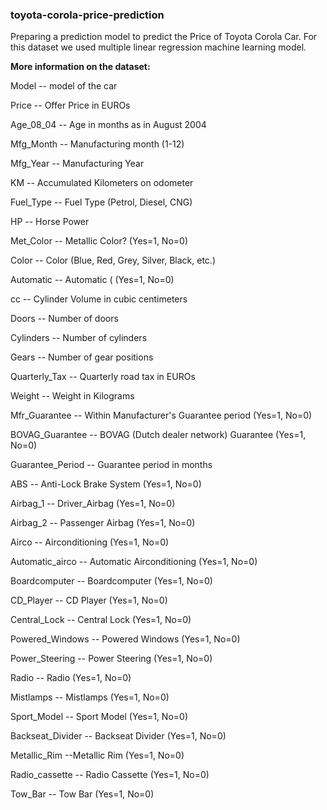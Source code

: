 ### toyota-corola-price-prediction

Preparing a prediction model to predict the Price of Toyota Corola Car. For this dataset we used multiple linear regression machine learning model.

**More information on the dataset:**

Model -- model of the car

Price  -- Offer Price in EUROs

Age_08_04 -- Age in months as in August 2004

Mfg_Month -- Manufacturing month (1-12)

Mfg_Year	-- Manufacturing Year

KM -- Accumulated Kilometers on odometer

Fuel_Type	 -- Fuel Type (Petrol, Diesel, CNG)

HP -- Horse Power

Met_Color	 -- Metallic Color?  (Yes=1, No=0)

Color -- Color (Blue, Red, Grey, Silver, Black, etc.)

Automatic	-- Automatic ( (Yes=1, No=0)

cc -- Cylinder Volume in cubic centimeters

Doors -- Number of doors

Cylinders	-- Number of cylinders

Gears -- Number of gear positions

Quarterly_Tax -- Quarterly road tax in EUROs

Weight -- Weight in Kilograms

Mfr_Guarantee -- Within Manufacturer's Guarantee period  (Yes=1, No=0)

BOVAG_Guarantee -- BOVAG (Dutch dealer network) Guarantee  (Yes=1, No=0)

Guarantee_Period -- 	Guarantee period in months

ABS -- Anti-Lock Brake System (Yes=1, No=0)

Airbag_1 -- Driver_Airbag  (Yes=1, No=0)

Airbag_2 -- Passenger Airbag  (Yes=1, No=0)

Airco -- Airconditioning  (Yes=1, No=0)

Automatic_airco -- Automatic Airconditioning  (Yes=1, No=0)

Boardcomputer -- Boardcomputer  (Yes=1, No=0)

CD_Player -- CD Player  (Yes=1, No=0)

Central_Lock -- Central Lock  (Yes=1, No=0)

Powered_Windows -- Powered Windows  (Yes=1, No=0)

Power_Steering -- Power Steering  (Yes=1, No=0)

Radio -- Radio  (Yes=1, No=0)

Mistlamps	-- Mistlamps  (Yes=1, No=0)

Sport_Model -- Sport Model  (Yes=1, No=0)

Backseat_Divider -- Backseat Divider  (Yes=1, No=0)

Metallic_Rim --Metallic Rim  (Yes=1, No=0)

Radio_cassette -- Radio Cassette  (Yes=1, No=0)

Tow_Bar -- Tow Bar  (Yes=1, No=0)
